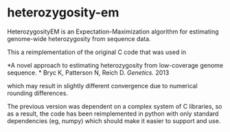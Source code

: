 heterozygosity-em
=================

HeterozygosityEM is an Expectation-Maximization algorithm for estimating genome-wide heterozygosity from sequence data.

This a reimplementation of the original C code that was used in 

*A novel approach to estimating heterozygosity from low-coverage genome sequence. * Bryc K, Patterson N, Reich D. *Genetics.* 2013

which may result in slightly different convergence due to numerical rounding differences.

The previous version was dependent on a complex system of C libraries, so as a result, the code has been reimplemented in python with only standard dependencies (eg, numpy) which should make it easier to support and use. 
